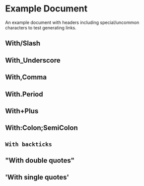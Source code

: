 # Example Document
An example document with headers including special/uncommon characters to test generating links.

## With/Slash

## With_Underscore

## With,Comma

## With.Period

## With+Plus

## With:Colon;SemiColon

## `With backticks`

## "With double quotes"

## 'With single quotes'

